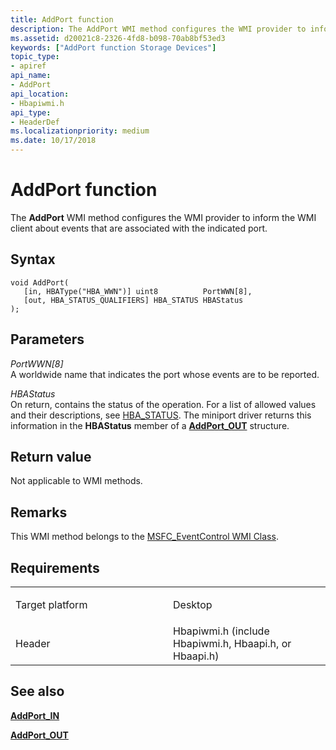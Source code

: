 ```yaml
---
title: AddPort function
description: The AddPort WMI method configures the WMI provider to inform the WMI client about events that are associated with the indicated port.
ms.assetid: d20021c8-2326-4fd8-b098-70ab8bf53ed3
keywords: ["AddPort function Storage Devices"]
topic_type:
- apiref
api_name:
- AddPort
api_location:
- Hbapiwmi.h
api_type:
- HeaderDef
ms.localizationpriority: medium
ms.date: 10/17/2018
---
```


# AddPort function


The **AddPort** WMI method configures the WMI provider to inform the WMI client about events that are associated with the indicated port.

Syntax
------

```ManagedCPlusPlus
void AddPort(
   [in, HBAType("HBA_WWN")] uint8          PortWWN[8],
   [out, HBA_STATUS_QUALIFIERS] HBA_STATUS HBAStatus
);
```

Parameters
----------

*PortWWN\[8\]*   
A worldwide name that indicates the port whose events are to be reported.

*HBAStatus*   
On return, contains the status of the operation. For a list of allowed values and their descriptions, see [HBA\_STATUS](hba-status.md). The miniport driver returns this information in the **HBAStatus** member of a [**AddPort\_OUT**](https://docs.microsoft.com/windows-hardware/drivers/ddi/hbapiwmi/ns-hbapiwmi-_addport_out) structure.

Return value
------------

Not applicable to WMI methods.

Remarks
-------

This WMI method belongs to the [MSFC\_EventControl WMI Class](msfc-eventcontrol-wmi-class.md).

Requirements
------------

<table>
<colgroup>
<col width="50%" />
<col width="50%" />
</colgroup>
<tbody>
<tr class="odd">
<td align="left"><p>Target platform</p></td>
<td align="left">Desktop</td>
</tr>
<tr class="even">
<td align="left"><p>Header</p></td>
<td align="left">Hbapiwmi.h (include Hbapiwmi.h, Hbaapi.h, or Hbaapi.h)</td>
</tr>
</tbody>
</table>

## <span id="see_also"></span>See also


[**AddPort\_IN**](https://docs.microsoft.com/windows-hardware/drivers/ddi/hbapiwmi/ns-hbapiwmi-_addport_in)

[**AddPort\_OUT**](https://docs.microsoft.com/windows-hardware/drivers/ddi/hbapiwmi/ns-hbapiwmi-_addport_out)

 

 






